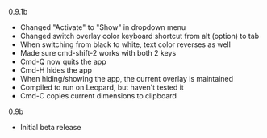 0.9.1b
- Changed "Activate" to "Show" in dropdown menu
- Changed switch overlay color keyboard shortcut from alt (option) to tab
- When switching from black to white, text color reverses as well
- Made sure cmd-shift-2 works with both 2 keys
- Cmd-Q now quits the app
- Cmd-H hides the app
- When hiding/showing the app, the current overlay is maintained
- Compiled to run on Leopard, but haven't tested it
- Cmd-C copies current dimensions to clipboard

0.9b
- Initial beta release